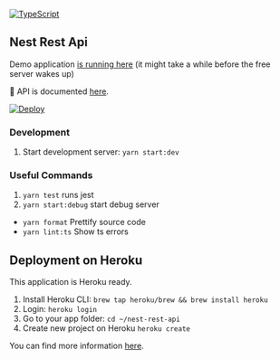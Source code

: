 [![TypeScript](https://badges.frapsoft.com/typescript/version/typescript-next.svg?v=101)](https://www.typescriptlang.org/)

## Nest Rest Api

Demo application [is running here](https://nest-rest-api.herokuapp.com/) (it might take a while before the free server wakes up)

📘 API is documented [here](https://nest-rest-api.herokuapp.com/api).

[![Deploy](https://www.herokucdn.com/deploy/button.png)](https://heroku.com/deploy)

### Development

1. Start development server: `yarn start:dev`

### Useful Commands

1. `yarn test` runs jest
2. `yarn start:debug` start debug server
- `yarn format` Prettify source code
- `yarn lint:ts` Show ts errors

## Deployment on Heroku

This application is Heroku ready.

1. Install Heroku CLI: `brew tap heroku/brew && brew install heroku`
2. Login: `heroku login`
3. Go to your app folder: `cd ~/nest-rest-api`
4. Create new project on Heroku `heroku create`

You can find more information [here](https://devcenter.heroku.com/articles/heroku-cli).
